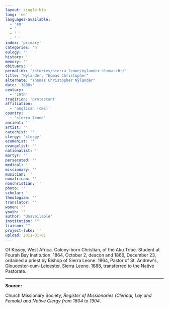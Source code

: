 ```yaml
---
layout: single-bio
lang: 'en'
languages-available:
  - 'en'
  - ' '
  - ' '
  - ' '
index: 'primary'
categories: 'n'
eulogy: ''
history: ''
memory: ''
obituary: ''
permalink: '/stories/sierra-leone/nylander-thomaschr/'
title: "Nylander, Thomas Christopher"
alternate: "Thomas Christopher Nÿlander"
date: '1800s'
century:
  - '19th'
tradition: 'protestant'
affiliation:
  - 'anglican (cms)'
country:
  - 'sierra leone'
ancient: ''
artist: ''
catechist: ''
clergy: 'clergy'
ecumenist: ''
evangelist: ''
nationalist: ''
martyr: ''
persecuted: ''
medical: ''
missionary: ''
musician: ''
nonafrican: ''
nonchristian: ''
photo: ''
scholar: ''
theologian: ''
translator: ''
women: ''
youth: ''
author: "Unavailable"
institution: ""
liaison: ""
project-luke: ''
upload: 2011-01-01
---
```




Of Kissey, West Africa.  Colony-born Christian, of the Aku Tribe.  Student at Fourah Bay Institution.  1864, October 2, deacon and 1866, December 23, ordained a priest by Bishop of Sierra Leone.  1864, Pastor of St. Andrew's, Gloucester-cum-Leicester, Sierra Leone.  1888, transferred to the Native Pastorate.



---

**Source:**

Church Missionary Society, *Register of Missionaries (Clerical, Lay and Female) and Native Clergy from 1804 to 1904*.

